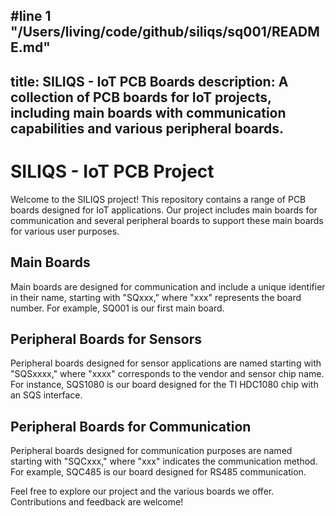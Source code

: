 #line 1 "/Users/living/code/github/siliqs/sq001/README.md"
---
title: SILIQS - IoT PCB Boards
description: A collection of PCB boards for IoT projects, including main boards with communication capabilities and various peripheral boards.
---

# SILIQS - IoT PCB Project

Welcome to the SILIQS project! This repository contains a range of PCB boards designed for IoT applications. Our project includes main boards for communication and several peripheral boards to support these main boards for various user purposes.

## Main Boards

Main boards are designed for communication and include a unique identifier in their name, starting with "SQxxx," where "xxx" represents the board number. For example, SQ001 is our first main board.

## Peripheral Boards for Sensors

Peripheral boards designed for sensor applications are named starting with "SQSxxxx," where "xxxx" corresponds to the vendor and sensor chip name. For instance, SQS1080 is our board designed for the TI HDC1080 chip with an SQS interface.

## Peripheral Boards for Communication

Peripheral boards designed for communication purposes are named starting with "SQCxxx," where "xxx" indicates the communication method. For example, SQC485 is our board designed for RS485 communication.

Feel free to explore our project and the various boards we offer. Contributions and feedback are welcome!
